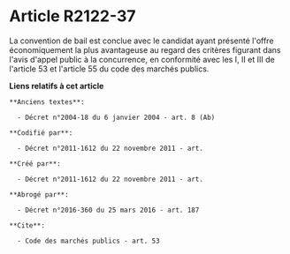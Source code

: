 # Article R2122-37

La convention de bail est conclue avec le candidat ayant présenté l'offre économiquement la plus avantageuse au regard des
critères figurant dans l'avis d'appel public à la concurrence, en conformité avec les I, II et III de l'article 53 et
l'article 55 du code des marchés publics.

**Liens relatifs à cet article**

	**Anciens textes**:

	  - Décret n°2004-18 du 6 janvier 2004 - art. 8 (Ab)

	**Codifié par**:

	  - Décret n°2011-1612 du 22 novembre 2011 - art.

	**Créé par**:

	  - Décret n°2011-1612 du 22 novembre 2011 - art.

	**Abrogé par**:

	  - Décret n°2016-360 du 25 mars 2016 - art. 187

	**Cite**:

	  - Code des marchés publics - art. 53
